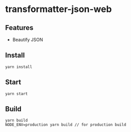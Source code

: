 # transformatter-json-web

## Features
- Beautify JSON

## Install
```
yarn install
```

## Start
```
yarn start
```

## Build
```
yarn build
NODE_ENV=production yarn build // for production build
```
